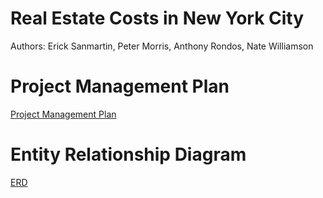# Real Estate Costs in New York City
Authors: Erick Sanmartin, Peter Morris, Anthony Rondos, Nate Williamson

# Project Management Plan
[Project Management Plan](https://trello.com/b/XTmwE8s1/pmp-agile)

# Entity Relationship Diagram
[ERD](https://drive.google.com/file/d/1pZZ3AhYxyBSSMlK0fvLi6ANj6mndNXM4/view?usp=sharing)
